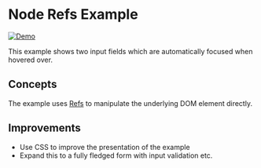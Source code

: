 # Node Refs Example

[![Demo](https://img.shields.io/website?label=demo&url=https%3A%2F%2Fexamples.yew.rs%2Fnode_refs)](https://examples.yew.rs/node_refs)

This example shows two input fields which are automatically focused when hovered over.

## Concepts

The example uses [Refs](https://yew.rs/en/concepts/components/refs/) to
manipulate the underlying DOM element directly.

## Improvements

- Use CSS to improve the presentation of the example
- Expand this to a fully fledged form with input validation etc.
